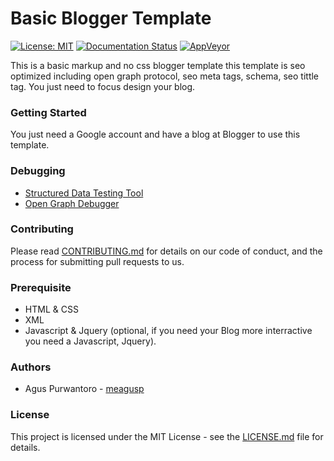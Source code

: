 # Basic Blogger Template

[![License: MIT](https://img.shields.io/badge/License-MIT-yellow.svg)](https://opensource.org/licenses/MIT) [![Documentation Status](https://readthedocs.org/projects/basic-blogger-template/badge/?version=latest)](http://basic-blogger-template.readthedocs.io/en/latest/?badge=latest) 
[![AppVeyor](https://img.shields.io/appveyor/ci/gruntjs/grunt.svg)](https://github.com/meagusp/basic-blogger-template/)





This is a basic markup and no css blogger template this template is seo optimized including open graph protocol, seo meta tags, schema, seo tittle tag. You just need to focus design your blog.

### Getting Started

You just need a Google account and have a blog at Blogger to use this template.

### Debugging

* [Structured Data Testing Tool](https://search.google.com/structured-data/testing-tool?hl=id)
* [Open Graph Debugger](https://developers.facebook.com/tools/debug/)

### Contributing

Please read [CONTRIBUTING.md](CONTRIBUTING.md) for details on our code of conduct, and the process for submitting pull requests to us.

### Prerequisite

* HTML & CSS
* XML
* Javascript & Jquery (optional, if you need your Blog more interractive you need a Javascript, Jquery).

### Authors

* Agus Purwantoro - [meagusp](https://github.com/meagusp)

### License

This project is licensed under the MIT License - see the [LICENSE.md](LICENSE.md) file for details.
